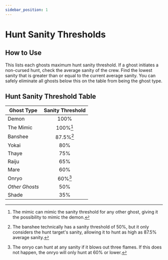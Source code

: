```yaml
---
sidebar_position: 1
---
```


# Hunt Sanity Thresholds

## How to Use

This lists each ghosts maximum hunt sanity threshold. If a ghost initiates a non-cursed hunt, check the average sanity of the crew. Find the lowest sanity that is greater than or equal to the current average sanity. You can safely eliminate all ghosts below this on the table from being the ghost type.

## Hunt Sanity Threshold Table

| Ghost Type     | Sanity Threshold |
| -------------- | :--------------: |
| Demon          |       100%       |
| The Mimic      |     100%[^1]     |
| Banshee        |    87.5%[^2]     |
| Yokai          |       80%        |
| Thaye          |       75%        |
| Raiju          |       65%        |
| Mare           |       60%        |
| Onryo          |     60%[^3]      |
| _Other Ghosts_ |       50%        |
| Shade          |       35%        |

[^1]: The mimic can mimic the sanity threshold for any other ghost, giving it the possibility to mimic the demon.

[^2]: The banshee technically has a sanity threshold of 50%, but it only considers the hunt target's sanity, allowing it to hunt as high as 87.5% average sanity.

[^3]: The onryo can hunt at any sanity if it blows out three flames. If this does not happen, the onryo will only hunt at 60% or lower.
